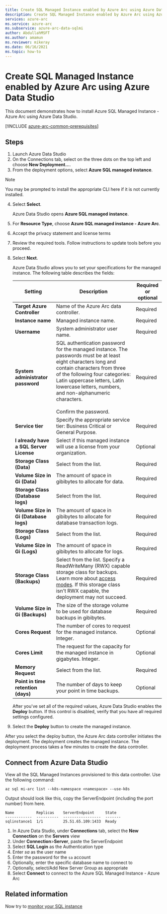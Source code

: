 ```yaml
---
title: Create SQL Managed Instance enabled by Azure Arc using Azure Data Studio
description: Create SQL Managed Instance enabled by Azure Arc using Azure Data Studio
services: azure-arc
ms.service: azure-arc
ms.subservice: azure-arc-data-sqlmi
author: AbdullahMSFT
ms.author: amamun
ms.reviewer: mikeray
ms.date: 06/16/2021
ms.topic: how-to
---
```


# Create SQL Managed Instance enabled by Azure Arc using Azure Data Studio

This document demonstrates how to install Azure SQL Managed Instance - Azure Arc using Azure Data Studio.

[!INCLUDE [azure-arc-common-prerequisites](../includes/azure-arc-common-prerequisites.md)]

## Steps

1. Launch Azure Data Studio
2. On the Connections tab, select on the three dots on the top left and choose **New Deployment...**.
3. From the deployment options, select **Azure SQL managed instance**.
  > [!NOTE]
  > You may be prompted to install the appropriate CLI here if it is not currently installed.
  
4. Select **Select**.

   Azure Data Studio opens **Azure SQL managed instance**. 

5. For **Resource Type**, choose **Azure SQL managed instance - Azure Arc**. 
6. Accept the privacy statement and license terms
1. Review the required tools. Follow instructions to update tools before you proceed.
1. Select **Next**.

   Azure Data Studio allows you to set your specifications for the managed instance. The following table describes the fields:

    |Setting    | Description | Required or optional
    |-------|-------|-------|
    |**Target Azure Controller** | Name of the Azure Arc data controller. | Required |
    |**Instance name** | Managed instance name. | Required |
    |**Username** | System administrator user name. | Required |
    |**System administrator password** | SQL authentication password for the managed instance. The passwords must be at least eight characters long and contain characters from three of the following four categories: Latin uppercase letters, Latin lowercase letters, numbers, and non-alphanumeric characters.<br/></br> Confirm the password. | Required |
    |**Service tier** | Specify the appropriate service tier: Business Critical or General Purpose. | Required |
    |**I already have a SQL Server License** | Select if this managed instance will use a license from your organization.  | Optional |
    |**Storage Class (Data)** | Select from the list. | Required |
    |**Volume Size in Gi (Data)** | The amount of space in gibibytes to allocate for data. | Required |
    |**Storage Class (Database logs)** | Select from the list. | Required |
    |**Volume Size in Gi (Database logs)** | The amount of space in gibibytes to allocate for database transaction logs. | Required |
    |**Storage Class (Logs)** | Select from the list. | Required |
    |**Volume Size in Gi (Logs)** | The amount of space in gibibytes to allocate for logs. | Required |
    |**Storage Class (Backups)** | Select from the list. Specify a ReadWriteMany (RWX) capable storage class for backups. Learn more about [access modes](https://kubernetes.io/docs/concepts/storage/persistent-volumes/#access-modes). If this storage class isn't RWX capable, the deployment may not succeed. | Required |
    |**Volume Size in Gi (Backups)** | The size of the storage volume to be used for database backups in gibibytes. | Required |
    |**Cores Request** | The number of cores to request for the managed instance. Integer. | Optional |
    |**Cores Limit** | The request for the capacity for the managed instance in gigabytes. Integer. | Optional |
    |**Memory Request** | Select from the list. | Required |
    |**Point in time retention (days)** | The number of days to keep your point in time backups. | Optional |

   After you've set all of the required values, Azure Data Studio enables the **Deploy** button. If this control is disabled, verify that you have all required settings configured.

1. Select the **Deploy** button to create the managed instance.

After you select the deploy button, the Azure Arc data controller initiates the deployment. The deployment creates the managed instance. The deployment process takes a few minutes to create the data controller.

## Connect from Azure Data Studio

View all the SQL Managed Instances provisioned to this data controller. Use the following command:

  ```azurecli
  az sql mi-arc list --k8s-namespace <namespace> --use-k8s
  ```

  Output should look like this, copy the ServerEndpoint (including the port number) from here.

  ```console
  Name          Replicas    ServerEndpoint     State
  ------------  ----------  -----------------  -------
  sqlinstance1  1/1         25.51.65.109:1433  Ready
  ```

1. In Azure Data Studio, under **Connections** tab, select the **New Connection** on the **Servers** view
1. Under **Connection**>**Server**, paste the ServerEndpoint 
1. Select **SQL Login** as the Authentication type
1. Enter *sa* as the user name
1. Enter the password for the `sa` account
1. Optionally, enter the specific database name to connect to
1. Optionally, select/Add New Server Group as appropriate
1. Select **Connect** to connect to the Azure SQL Managed Instance - Azure Arc

## Related information

Now try to [monitor your SQL instance](monitor-grafana-kibana.md)
